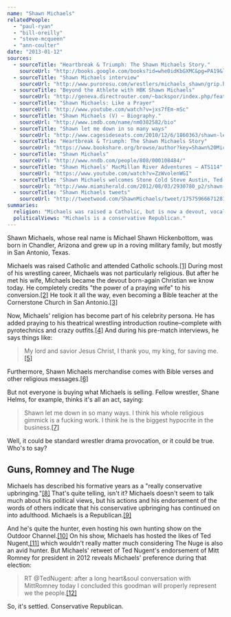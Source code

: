 ```yaml
---
name: "Shawn Michaels"
relatedPeople:
  - "paul-ryan"
  - "bill-oreilly"
  - "steve-mcqueen"
  - "ann-coulter"
date: "2013-01-12"
sources:
  - sourceTitle: "Heartbreak & Triumph: The Shawn Michaels Story."
    sourceUrl: "http://books.google.com/books?id=whe0idKbGXMC&pg=PA19&lpg=PA19&dq=shawn+michaels+Catholic&source=bl&ots=gIwuSjBmHS&sig=cLYc1FzB7ZYkwlQCuWnKQohqlGs&hl=en&sa=X&ei=U57bUPTBEqn8iQLqloG4Dg&ved=0CF8Q6AEwCA"
  - sourceTitle: "Shawn Michaels interview"
    sourceUrl: "http://www.puroresu.com/wrestlers/michaels_shawn/grip.html"
  - sourceTitle: "Beyond the Athlete with HBK Shawn Michaels"
    sourceUrl: "http://geneva.directrouter.com/~backspor/index.php/features/item/beyond-the-athlete-with-hbk-shawn-michaels-2"
  - sourceTitle: "Shawn Michaels: Like a Prayer"
    sourceUrl: "http://www.youtube.com/watch?v=jxs7fEm-mSc"
  - sourceTitle: "Shawn Michaels (V) – Biography."
    sourceUrl: "http://www.imdb.com/name/nm0382582/bio"
  - sourceTitle: "Shawn let me down in so many ways"
    sourceUrl: "http://www.cagesideseats.com/2010/12/6/1860363/shawn-let-me-down-in-so-many-ways-i-think-his-whole-religious-gimmick"
  - sourceTitle: "Heartbreak & Triumph: The Shawn Michaels Story"
    sourceUrl: "https://www.bookshare.org/browse/author?key=Shawn%20Michaels"
  - sourceTitle: "Shawn Michaels"
    sourceUrl: "http://www.nndb.com/people/808/000108484/"
  - sourceTitle: "Shawn Michaels' MacMillan River Adventures – ATS114"
    sourceUrl: "https://www.youtube.com/watch?v=ZzWvolenWGI"
  - sourceTitle: "Shawn Michaels welcomes Stone Cold Steve Austin, Ted Nugent on 'MacMillan River Adventures'"
    sourceUrl: "http://www.miamiherald.com/2012/08/03/2930780_p2/shawn-michaels-welcomes-stone.html"
  - sourceTitle: "Shawn Michaels tweets"
    sourceUrl: "http://tweetwood.com/ShawnMichaels/tweet/175759666712813568"
summaries:
  religion: "Michaels was raised a Catholic, but is now a devout, vocal born-again Christian."
  politicalViews: "Michaels is a conservative Republican."
---
```


Shawn Michaels, whose real name is Michael Shawn Hickenbottom, was born in Chandler, Arizona and grew up in a roving military family, but mostly in San Antonio, Texas.

Michaels was raised Catholic and attended Catholic schools.<a class="source-citation" href="#http%3A%2F%2Fbooks.google.com%2Fbooks%3Fid%3Dwhe0idKbGXMC%26pg%3DPA19%26lpg%3DPA19%26dq%3Dshawn%2Bmichaels%2BCatholic%26source%3Dbl%26ots%3DgIwuSjBmHS%26sig%3DcLYc1FzB7ZYkwlQCuWnKQohqlGs%26hl%3Den%26sa%3DX%26ei%3DU57bUPTBEqn8iQLqloG4Dg%26ved%3D0CF8Q6AEwCA" title="Heartbreak &amp; Triumph: The Shawn Michaels Story.">[1]</a> During most of his wrestling career, Michaels was not particularly religious. But after he met his wife, Michaels became the devout born-again Christian we know today. He completely credits "the power of a praying wife" to his conversion.<a class="source-citation" href="#http%3A%2F%2Fwww.puroresu.com%2Fwrestlers%2Fmichaels_shawn%2Fgrip.html" title="Shawn Michaels interview">[2]</a> He took it all the way, even becoming a Bible teacher at the Cornerstone Church in San Antonio.<a class="source-citation" href="#http%3A%2F%2Fgeneva.directrouter.com%2F~backspor%2Findex.php%2Ffeatures%2Fitem%2Fbeyond-the-athlete-with-hbk-shawn-michaels-2" title="Beyond the Athlete with HBK Shawn Michaels">[3]</a>

Now, Michaels' religion has become part of his celebrity persona. He has added praying to his theatrical wrestling introduction routine–complete with pyrotechnics and crazy outfits.<a class="source-citation" href="#http%3A%2F%2Fwww.youtube.com%2Fwatch%3Fv%3Djxs7fEm-mSc" title="Shawn Michaels: Like a Prayer">[4]</a> And during his pre-match interviews, he says things like:

>My lord and savior Jesus Christ, I thank you, my king, for saving me.<a class="source-citation" href="#http%3A%2F%2Fwww.youtube.com%2Fwatch%3Fv%3Djxs7fEm-mSc" title="Shawn Michaels: Like a Prayer">[5]</a>

Furthermore, Shawn Michaels merchandise comes with Bible verses and other religious messages.<a class="source-citation" href="#http%3A%2F%2Fwww.imdb.com%2Fname%2Fnm0382582%2Fbio" title="Shawn Michaels (V) – Biography.">[6]</a>

But not everyone is buying what Michaels is selling. Fellow wrestler, Shane Helms, for example, thinks it's all an act, saying:

>Shawn let me down in so many ways. I think his whole religious gimmick is a fucking work. I think he is the biggest hypocrite in the business.<a class="source-citation" href="#http%3A%2F%2Fwww.cagesideseats.com%2F2010%2F12%2F6%2F1860363%2Fshawn-let-me-down-in-so-many-ways-i-think-his-whole-religious-gimmick" title="Shawn let me down in so many ways">[7]</a>

Well, it could be standard wrestler drama provocation, or it could be true. Who's to say?


## Guns, Romney and The Nuge

Michaels has described his formative years as a "really conservative upbringing."<a class="source-citation" href="#https%3A%2F%2Fwww.bookshare.org%2Fbrowse%2Fauthor%3Fkey%3DShawn%2520Michaels" title="Heartbreak &amp; Triumph: The Shawn Michaels Story">[8]</a> That's quite telling, isn't it? Michaels doesn't seem to talk much about his political views, but his actions and his endorsement of the words of others indicate that his conservative upbringing has continued on into adulthood. Michaels is a Republican.<a class="source-citation" href="#http%3A%2F%2Fwww.nndb.com%2Fpeople%2F808%2F000108484%2F" title="Shawn Michaels">[9]</a>

And he's quite the hunter, even hosting his own hunting show on the Outdoor Channel.<a class="source-citation" href="#https%3A%2F%2Fwww.youtube.com%2Fwatch%3Fv%3DZzWvolenWGI" title="Shawn Michaels&apos; MacMillan River Adventures – ATS114">[10]</a> On his show, Michaels has hosted the likes of Ted Nugent,<a class="source-citation" href="#http%3A%2F%2Fwww.miamiherald.com%2F2012%2F08%2F03%2F2930780_p2%2Fshawn-michaels-welcomes-stone.html" title="Shawn Michaels welcomes Stone Cold Steve Austin, Ted Nugent on &apos;MacMillan River Adventures&apos;">[11]</a> which wouldn't really matter much considering The Nuge is also an avid hunter. But Michaels' retweet of Ted Nugent's endorsement of Mitt Romney for president in 2012 reveals Michaels' preference during that election:

>RT @TedNugent: after a long heart&soul conversation with MittRomney today I concluded this goodman will properly represent we the people.<a class="source-citation" href="#http%3A%2F%2Ftweetwood.com%2FShawnMichaels%2Ftweet%2F175759666712813568" title="Shawn Michaels tweets">[12]</a>

So, it's settled. Conservative Republican.